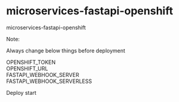 # microservices-fastapi-openshift
microservices-fastapi-openshift

Note:

Always change below things before deployment

OPENSHIFT_TOKEN  
OPENSHIFT_URL  
FASTAPI_WEBHOOK_SERVER  
FASTAPI_WEBHOOK_SERVERLESS  

Deploy start
